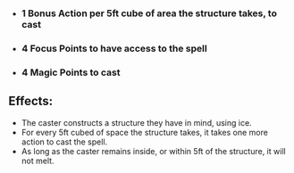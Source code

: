 - ### 1 Bonus Action per 5ft cube of area the structure takes, to cast
- ### 4 Focus Points to have access to the spell
- ### 4 Magic Points to cast

## Effects:
- The caster constructs a structure they have in mind, using ice.
- For every 5ft cubed of space the structure takes, it takes one more action to cast the spell.
- As long as the caster remains inside, or within 5ft of the structure, it will not melt.